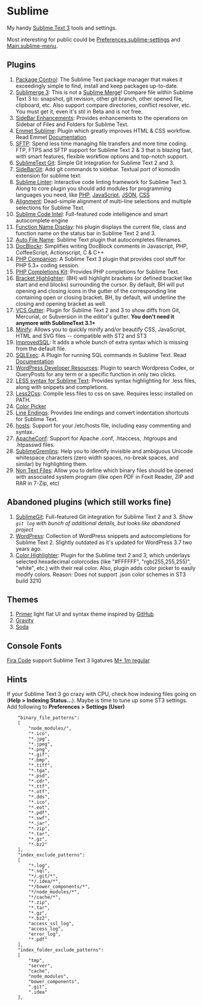 # Sublime

My handy [Sublime Text 3](https://www.sublimetext.com/) tools and settings.

Most interesting for public could be [Preferences.sublime-settings](Packages/User/Preferences.sublime-settings) and [Main.sublime-menu](Packages/User/Main.sublime-menu).

## Plugins

1. [Package Control](https://packagecontrol.io/installation#st3): The Sublime Text package manager that makes it exceedingly simple to find, install and keep packages up-to-date.
1. [Sublimerge 3](https://www.sublimerge.com/sm3/): This is not a [Sublime Merge](https://www.sublimemerge.com/)! Compare file within Sublime Text 3 to: snapshot, git revision, other git branch, other opened file, clipboard, etc. Also support compare directories, conflict resolver, etc. You must get it, even it's stil in Beta and is not free.
1. [SideBar Enhancements](https://github.com/titoBouzout/SideBarEnhancements/): Provides enhancements to the operations on Sidebar of Files and Folders for Sublime Text.
1. [Emmet Sublime](https://github.com/sergeche/emmet-sublime): Plugin which greatly improves HTML & CSS workflow. Read Emmet [Documentation](http://docs.emmet.io/)
1. [SFTP](http://wbond.net/sublime_packages/sftp): Spend less time managing file transfers and more time coding. FTP, FTPS and SFTP support for Sublime Text 2 & 3 that is blazing fast, with smart features, flexible workflow options and top-notch support.
1. [SublimeText Git](https://github.com/kemayo/sublime-text-git): Simple Git Integration for Sublime Text 2 and 3.
1. [SideBarGit](https://github.com/titoBouzout/SideBarGit): Add git commands to sidebar. Textual port of komodin extension for sublime text.
1. [Sublime Linter](https://github.com/SublimeLinter/SublimeLinter3): Interactive code linting framework for Sublime Text 3. Along to core plugin you should add modules for programming languages you need, like [PHP](https://github.com/SublimeLinter/SublimeLinter-php), [JavaScript](https://github.com/SublimeLinter/SublimeLinter-jshint), [JSON](https://github.com/SublimeLinter/SublimeLinter-json), [CSS](https://github.com/SublimeLinter/SublimeLinter-csslint)
1. [Alignment](http://wbond.net/sublime_packages/alignment): Dead-simple alignment of multi-line selections and multiple selections for Sublime Text.
1. [Sublime Code Intel](http://github.com/SublimeCodeIntel/SublimeCodeIntel): Full-featured code intelligence and smart autocomplete engine
1. [Function Name Display](https://github.com/akrabat/SublimeFunctionNameDisplay): his plugin displays the current file, class and function name on the status bar in Sublime Text 2 and 3.
1. [Auto File Name](https://github.com/BoundInCode/AutoFileName): Sublime Text plugin that autocompletes filenames.
1. [DocBlockr](https://github.com/spadgos/sublime-jsdocs): Simplifies writing DocBlock comments in Javascript, PHP, CoffeeScript, Actionscript, C & C++
1. [PHP Companion](https://github.com/erichard/SublimePHPCompanion): A Sublime Text 3 plugin that provides cool stuff for PHP 5.3+ coding session.
1. [PHP Completions Kit](https://github.com/gerardroche/sublime-phpck): Provides PHP completions for Sublime Text.
1. [Bracket Highlighter](https://github.com/facelessuser/BracketHighlighter): (BH) will highlight brackets (or defined bracket like start and end blocks) surrounding the cursor. By default, BH will put opening and closing icons in the gutter of the corresponding line containing open or closing bracket. BH, by default, will underline the closing and opening bracket as well.
1. [VCS Gutter](https://github.com/bradsokol/VcsGutter): Plugin for Sublime Text 2 and 3 to show diffs from Git, Mercurial, or Subversion in the editor's gutter. **You don't need it anymore with SublimeText 3.1+**
1. [Minify](https://github.com/tssajo/Minify): Allows you to quickly minify and/or beautify CSS, JavaScript, HTML and SVG files -- compatible with ST2 and ST3
1. [ImprovedSQL](https://github.com/jbrooksuk/ImprovedSQL): It adds a whole bunch of extra syntax which is missing from the default file.
1. [SQLExec](https://github.com/jum4/sublime-sqlexec): A Plugin for running SQL commands in Sublime Text. Read [Documentation](http://lubriciousdevelopers.github.io/projects/sublime-sql-exec/)
1. [WordPress Developer Resources](https://sublime.wbond.net/packages/Search%20WordPress%20Codex%20or%20QueryPosts): Plugin to search Wordpress Codex, or QueryPosts for any term or a specific function in only two clicks.
1. [LESS syntax for Sublime Text](https://github.com/danro/LESS-sublime): Provides syntax highlighting for .less files, along with snippets and completions.
1. [Less2Css](https://github.com/timdouglas/sublime-less2css): Compile less files to css on save. Requires lessc installed on PATH.
1. [Color Picker](https://github.com/weslly/ColorPicker/)
1. [Line Endings](https://github.com/titoBouzout/LineEndings): Provides line endings and convert indentation shortcuts for Sublime Text.
1. [hosts](https://github.com/rodrigoflores/hosts): Support for your /etc/hosts file, including easy commenting and syntax.
1. [ApacheConf](https://github.com/colinta/ApacheConf.tmLanguage): Support for Apache .conf, .htaccess, .htgroups and .htpasswd files.
1. [SublimeGremlins](https://github.com/redoPop/SublimeGremlins): Help you to identify invisible and ambiguous Unicode whitespace characters (zero width spaces, no-break spaces, and similar) by highlighting them.
1. [Non Text Files](https://github.com/bordaigorl/sublime-non-text-files): Allow you to define which binary files should be opened with associated system program (like open PDF in Foxit Reader, ZIP and RAR in 7-Zip, etc)

## Abandoned plugins (which still works fine)

1. [SublimeGit](https://github.com/SublimeGit/SublimeGit/): Full-featured Git integration for Sublime Text 2 and 3. _Show `git log` with bunch of additional details, but looks like abandoned project_
1. [WordPress](https://github.com/purplefish32/sublime-text-2-wordpress): Collection of WordPress snippets and autocompletions for Sublime Text 2. Slightly outdated as it's updated for WordPress 3.7 two years ago.
1. [Color Highlighter](https://sublime.wbond.net/packages/Color%20Highlighter): Plugin for the Sublime text 2 and 3, which underlays selected hexadecimal colorcodes (like "#FFFFFF", "rgb(255,255,255)", "white", etc.) with their real color. Also, plugin adds color picker to easily modify colors. Reason: Does not support .json color schemes in ST3 build 3210

## Themes

1. [Primer](https://github.com/karelvuong/st-primer) light flat UI and syntax theme inspired by [GitHub](https://github.com)
2. [Gravity](https://github.com/frankyonnetti/gravity-sublime-theme)
3. [Soda](https://github.com/buymeasoda/soda-theme)

## Console Fonts

[Fira Code](https://github.com/tonsky/FiraCode) support Sublime Text 3 ligatures
[M+ 1m regular](http://mplus-fonts.sourceforge.jp/mplus-outline-fonts/download/index-en.html#download)

## Hints

If your Sublime Text 3 go crazy with CPU, check how indexing files going on (**Help > Indexing Status...**). Maybe is time to tune up some ST3 settings. Add following to **Preferences > Settings (User)**

```
	"binary_file_patterns":
	[
		"node_modules/",
		"*.ico",
		"*.jpg",
		"*.jpeg",
		"*.png",
		"*.gif",
		"*.bmp",
		"*.tiff",
		"*.tga",
		"*.psd",
		"*.cdr",
		"*.ttf",
		"*.otf",
		"*.dds",
		"*.ico",
		"*.eot",
		"*.pdf",
		"*.swf",
		"*.jar",
		"*.zip",
		"*.tar",
		"*.gz",
		"*.bz2"
	],
	"index_exclude_patterns":
	[
		"*.log",
		"*.sql",
		"*/.git/*",
		"*/.idea/*",
		"*/bower_components/*",
		"*/node_modules/*",
		"*/cache/*",
		"*.zip",
		"*.tar",
		"*.gz",
		"*.bz2",
		"access_ssl_log",
		"access_log",
		"error_log",
		"*.pdf"
	],
	"index_folder_exclude_patterns":
	[
		"tmp",
		"server",
		"cache",
		"node_modules",
		"bower_components",
		".git",
		".idea"
	],
```
